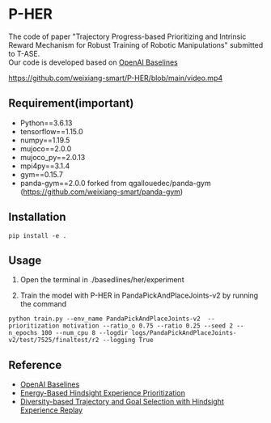 # P-HER
The code of paper "Trajectory Progress-based Prioritizing and Intrinsic Reward Mechanism for Robust Training of Robotic Manipulations" submitted to T-ASE.\
Our code is developed based on [OpenAI Baselines](https://github.com/openai/baselines)

https://github.com/weixiang-smart/P-HER/blob/main/video.mp4

## Requirement(important)
- Python==3.6.13
- tensorflow==1.15.0
- numpy==1.19.5
- mujoco==2.0.0
- mujoco_py==2.0.13
- mpi4py==3.1.4
- gym==0.15.7
- panda-gym==2.0.0 forked from qgallouedec/panda-gym (https://github.com/weixiang-smart/panda-gym)

## Installation
 `pip install -e .`

## Usage
1. Open the terminal in ./basedlines/her/experiment

2. Train the model with P-HER in PandaPickAndPlaceJoints-v2  by running the command
```
python train.py --env_name PandaPickAndPlaceJoints-v2  --prioritization motivation --ratio_o 0.75 --ratio 0.25 --seed 2 --n_epochs 100 --num_cpu 8 --logdir logs/PandaPickAndPlaceJoints-v2/test/7525/finaltest/r2 --logging True
```

## Reference
- [OpenAI Baselines](https://github.com/openai/baselines)
- [Energy-Based Hindsight Experience Prioritization](https://github.com/ruizhaogit/EnergyBasedPrioritization)
- [Diversity-based Trajectory and Goal Selection with Hindsight Experience Replay](https://github.com/TianhongDai/div-hindsight)
